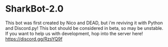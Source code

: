 # SharkBot-2.0

This bot was first created by Nico and DEAD, but i'm reviving it with Python and Discord.py! This bot should be considered in beta, so may be unstable. If you want to help us with development, hop into the server here! https://discord.gg/RzsYQ9f

